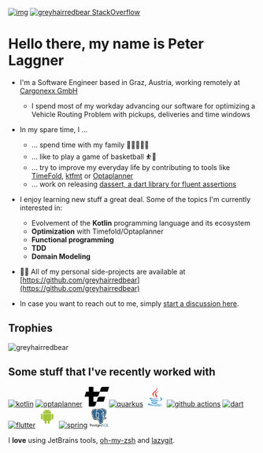 [![img](https://komarev.com/ghpvc/?username=greyhairredbear&label=Profile%20views&color=0e75b6&style=flat)](https://komarev.com/ghpvc/?username=greyhairredbear&label=Profile%20views&color=0e75b6&style=flat)
[![greyhairredbear StackOverflow](https://stackoverflow-badge.onrender.com/api/StackOverflowBadge/4929939)](https://stackoverflow.com/users/4929939/greyhairredbear)

# Hello there, my name is Peter Laggner

- I'm a Software Engineer based in Graz, Austria, working remotely at [Cargonexx GmbH](https://www.cargonexx.com)
  - I spend most of my workday advancing our software for optimizing a Vehicle Routing Problem with pickups, deliveries and time windows

- In my spare time, I ...
  - ... spend time with my family 👨‍👩‍👦‍👦👶
  - ... like to play a game of basketball ⛹️🏀
  - ... try to improve my everyday life by contributing to tools like [TimeFold](https://github.com/TimefoldAI/timefold-solver/), [ktfmt](https://github.com/facebook/ktfmt) or [Optaplanner](https://github.com/apache/incubator-kie-optaplanner)
  - ... work on releasing [dassert, a dart library for fluent assertions](https://github.com/greyhairredbear/dassert)

- I enjoy learning new stuff a great deal. Some of the topics I'm currently interested in:
  - Evolvement of the **Kotlin** programming language and its ecosystem
  - **Optimization** with Timefold/Optaplanner
  - **Functional programming**
  - **TDD**
  - **Domain Modeling** 

- 👨‍💻 All of my personal side-projects are available at [https://github.com/greyhairredbear](https://github.com/greyhairredbear)

- In case you want to reach out to me, simply [start a discussion here](https://github.com/greyhairredbear/greyhairredbear/discussions/new?category=general).

## Trophies
<img src="https://github-profile-trophy.vercel.app/?username=greyhairredbear&row=8&margin-w=10" alt="greyhairredbear" />

## Some stuff that I've recently worked with
<p align="left"> <a href="https://kotlinlang.org" target="_blank" rel="noreferrer"> <img src="https://www.vectorlogo.zone/logos/kotlinlang/kotlinlang-icon.svg" alt="kotlin" width="40" height="40"/></a> <a href="https://www.optaplanner.org" target="_blank" rel="noreferrer"><img src="https://www.optaplanner.org/headerFooter/optaPlannerIcon.png" alt="optaplanner" width="40" height="40"/></a> <a href="https://timefold.ai" target="_blank" rel="noreferrer"><img src="assets/timefold-logomark-positive.svg" alt="timefold" width="50" height="40"/><a href="https://quarkus.io" target="_blank" rel="noreferrer"><img src="https://design.jboss.org/quarkus/logo/final/SVG/quarkus_icon_rgb_reverse.svg" alt="quarkus" width="40" height="40"/></a></a> <a href="https://www.java.com" target="_blank" rel="noreferrer"> <img src="https://raw.githubusercontent.com/devicons/devicon/master/icons/java/java-original.svg" alt="java" width="40" height="40"/></a> <a href="https://github.com/features/actions" target="_blank" rel="noreferrer"> <img src="https://avatars.githubusercontent.com/u/44036562?s=200&v=4" alt="github actions" width="40" height="40"/></a> <a href="https://dart.dev" target="_blank" rel="noreferrer"> <img src="https://www.vectorlogo.zone/logos/dartlang/dartlang-icon.svg" alt="dart" width="40" height="40"/></a> <a href="https://flutter.dev" target="_blank" rel="noreferrer"> <img src="https://www.vectorlogo.zone/logos/flutterio/flutterio-icon.svg" alt="flutter" width="40" height="40"/></a> <a href="https://developer.android.com" target="_blank" rel="noreferrer"><img src="https://raw.githubusercontent.com/devicons/devicon/master/icons/android/android-original-wordmark.svg" alt="android" width="40" height="40"/></a> <a href="https://spring.io/" target="_blank" rel="noreferrer"><img src="https://spring.io/img/spring.svg" alt="spring" width="40" height="40"/></a> <a href="https://www.postgresql.org" target="_blank" rel="noreferrer"> <img src="https://raw.githubusercontent.com/devicons/devicon/master/icons/postgresql/postgresql-original-wordmark.svg" alt="postgresql" width="40" height="40"/></a></p>
<p>I <b>love</b> using JetBrains tools, <a href="https://ohmyz.sh">oh-my-zsh</a> and <a href="https://github.com/jesseduffield/lazygit">lazygit</a>.</p>
